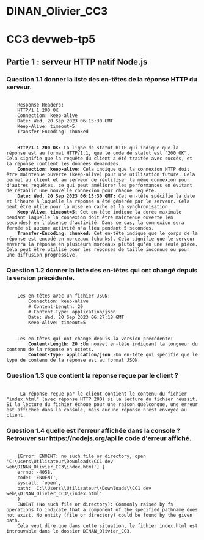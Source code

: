 # DINAN_Olivier_CC3

<h1>CC3 devweb-tp5</h1>

<h2>Partie 1 : serveur HTTP natif Node.js</h2>

<h3>Question 1.1 donner la liste des en-têtes de la réponse HTTP du serveur.</h3>
<pre><code>
    Response Headers:
    HTTP/1.1 200 OK
    Connection: keep-alive
    Date: Wed, 20 Sep 2023 06:15:30 GMT
    Keep-Alive: timeout=5
    Transfer-Encoding: chunked
</code></pre>

<pre><code>
    <B>HTTP/1.1 200 OK:</B> La ligne de statut HTTP qui indique que la réponse est au format HTTP/1.1, que le code de statut est "200 OK". Cela signifie que la requête du client a été traitée avec succès, et la réponse contient les données demandées.
    <B>Connection: keep-alive:</B> Cela indique que la connexion HTTP doit être maintenue ouverte (keep-alive) pour une utilisation future. Cela permet au client et au serveur de réutiliser la même connexion pour d'autres requêtes, ce qui peut améliorer les performances en évitant de rétablir une nouvelle connexion pour chaque requête.
    <B>Date: Wed, 20 Sep 2023 06:15:30 GMT:</B> Cet en-tête spécifie la date et l'heure à laquelle la réponse a été générée par le serveur. Cela peut être utile pour la mise en cache et la synchronisation.
    <B>Keep-Alive: timeout=5:</B> Cet en-tête indique la durée maximale pendant laquelle la connexion doit être maintenue ouverte (en secondes) en l'absence d'activité. Dans ce cas, la connexion sera fermée si aucune activité n'a lieu pendant 5 secondes.
    <B>Transfer-Encoding: chunked:</B> Cet en-tête indique que le corps de la réponse est encodé en morceaux (chunks). Cela signifie que le serveur enverra la réponse en plusieurs morceaux plutôt qu'en une seule pièce. Cela peut être utilisé pour les réponses de taille inconnue ou pour une diffusion progressive.
</code></pre>

<h3>Question 1.2 donner la liste des en-têtes qui ont changé depuis la version précédente.</h3>
<pre><code>
    Les en-têtes avec un fichier JSON:
        Connection: keep-alive
        # Content-Length: 20
        # Content-Type: application/json
        Date: Wed, 20 Sep 2023 06:27:18 GMT
        Keep-Alive: timeout=5
</code></pre>

<pre><code>
    Les en-têtes qui ont changé depuis la version précédente:
        <B>Content-Length: 20 :</B>Un nouvel en-tête indiquant la longueur du contenu de la réponse en octets.
        <B>Content-Type: application/json :</B>Un en-tête qui spécifie que le type de contenu de la réponse est au format JSON.
</code></pre>

<h3>Question 1.3 que contient la réponse reçue par le client ?</h3>
<pre><code>
     La réponse reçue par le client contient le contenu du fichier "index.html" (avec réponse HTTP 200) si la lecture du fichier réussit. Si la lecture du fichier échoue pour une raison quelconque, une erreur est affichée dans la console, mais aucune réponse n'est envoyée au client.
</code></pre>

<h3>Question 1.4 quelle est l'erreur affichée dans la console ? Retrouver sur https://nodejs.org/api le code d'erreur affiché.</h3>
<pre><code>
    [Error: ENOENT: no such file or directory, open 'C:\Users\Utilisateur\Downloads\CC1 dev web\DINAN_Olivier_CC3\index.html'] {
    errno: -4058,
    code: 'ENOENT',
    syscall: 'open',
    path: 'C:\\Users\\Utilisateur\\Downloads\\CC1 dev web\\DINAN_Olivier_CC3\\index.html'
    }
    ENOENT (No such file or directory): Commonly raised by fs operations to indicate that a component of the specified pathname does not exist. No entity (file or directory) could be found by the given path.
    Cela veut dire que dans cette situation, le fichier index.html est introuvable dans le dossier DINAN_Olivier_CC3.
</code></pre>